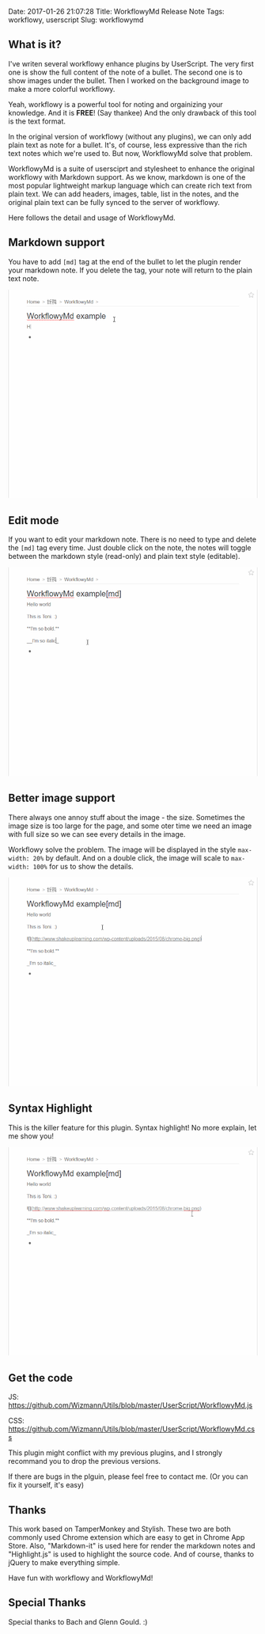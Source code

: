 Date: 2017-01-26 21:07:28
Title: WorkflowyMd Release Note
Tags: workflowy, userscript
Slug: workflowymd

## What is it?

I've writen several workflowy enhance plugins by UserScript. The very first one is show the full content of the note of a bullet. The second one is to show images under the bullet. Then I worked on the background image to make a more colorful workflowy.

Yeah, workflowy is a powerful tool for noting and orgainizing your knowledge. And it is **FREE**! (Say thankee) And the only drawback of this tool is the text format. 

In the original version of workflowy (without any plugins), we can only add plain text as note for a bullet. It's, of course, less expressive than the rich text notes which we're used to. But now, WorkflowyMd solve that problem.

WorkflowyMd is a suite of usersciprt and stylesheet to enhance the original workflowy with Markdown support. As we know, markdown is one of the most popular lightweight markup language which can create rich text from plain text. We can add headers, images, table, list in the notes, and the original plain text can be fully synced to the server of workflowy. 

Here follows the detail and usage of WorkflowyMd.

## Markdown support

You have to add `[md]` tag at the end of the bullet to let the plugin render your markdown note. If you delete the tag, your note will return to the plain text note.

![](https://github.com/Wizmann/assets/raw/master/wizmann-pic/17-1-26/48097654-file_1485411968675_15abe.gif)

## Edit mode

If you want to edit your markdown note. There is no need to type and delete the `[md]` tag every time. Just double click on the note, the notes will toggle between the markdown style (read-only) and plain text style (editable).

![](https://github.com/Wizmann/assets/raw/master/wizmann-pic/17-1-26/59010877-file_1485412203554_8eea.gif)

## Better image support

There always one annoy stuff about the image - the size. Sometimes the image size is too large for the page, and some oter time we need an image with full size so we can see every details in the image.

Workflowy solve the problem. The image will be displayed in the style `max-width: 20%` by default. And on a double click, the image will scale to `max-width: 100%` for us to show the details.

![](https://github.com/Wizmann/assets/raw/master/wizmann-pic/17-1-26/95527913-file_1485412578590_104ab.gif)

## Syntax Highlight

This is the killer feature for this plugin. Syntax highlight! No more explain, let me show you!

![](https://github.com/Wizmann/assets/raw/master/wizmann-pic/17-1-26/104624-file_1485412763869_931a.gif)

## Get the code

JS: https://github.com/Wizmann/Utils/blob/master/UserScript/WorkflowyMd.js

CSS: https://github.com/Wizmann/Utils/blob/master/UserScript/WorkflowyMd.css

This plugin might conflict with my previous plugins, and I strongly recommand you to drop the previous versions.

If there are bugs in the plguin, please feel free to contact me. (Or you can fix it yourself, it's easy)

## Thanks

This work based on TamperMonkey and Stylish. These two are both commonly used Chrome extension which are easy to get in Chrome App Store. Also, "Markdown-it" is used here for render the markdown notes and "Highlight.js" is used to highlight the source code. And of course, thanks to jQuery to make everything simple.

Have fun with workflowy and WorkflowyMd!

## Special Thanks

Special thanks to Bach and Glenn Gould. :)